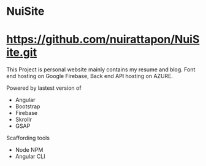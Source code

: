 # NuiSite
# https://github.com/nuirattapon/NuiSite.git

This Project is personal website mainly contains my resume and blog.
Font end hosting on Google Firebase,
Back end API hosting on AZURE.

Powered by lastest version of 
- Angular
- Bootstrap
- Firebase
- Skrollr
- GSAP

Scaffording tools
- Node NPM
- Angular CLI
